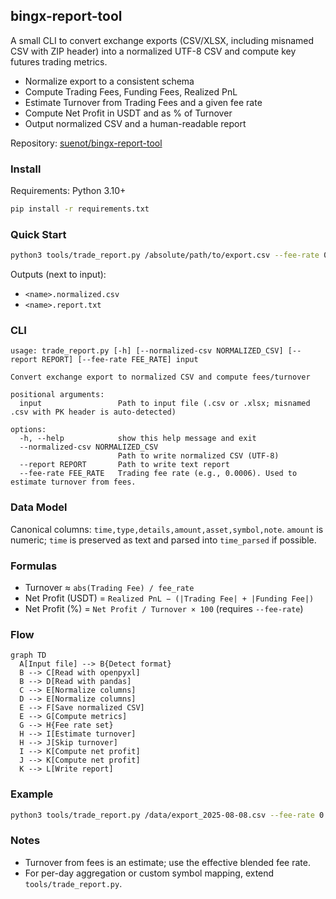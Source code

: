 ## bingx-report-tool

A small CLI to convert exchange exports (CSV/XLSX, including misnamed CSV with ZIP header) into a normalized UTF-8 CSV and compute key futures trading metrics.

- Normalize export to a consistent schema
- Compute Trading Fees, Funding Fees, Realized PnL
- Estimate Turnover from Trading Fees and a given fee rate
- Compute Net Profit in USDT and as % of Turnover
- Output normalized CSV and a human-readable report

Repository: [suenot/bingx-report-tool](https://github.com/suenot/bingx-report-tool)

### Install

Requirements: Python 3.10+

```bash
pip install -r requirements.txt
```

### Quick Start

```bash
python3 tools/trade_report.py /absolute/path/to/export.csv --fee-rate 0.0006
```

Outputs (next to input):
- `<name>.normalized.csv`
- `<name>.report.txt`

### CLI

```
usage: trade_report.py [-h] [--normalized-csv NORMALIZED_CSV] [--report REPORT] [--fee-rate FEE_RATE] input

Convert exchange export to normalized CSV and compute fees/turnover

positional arguments:
  input                 Path to input file (.csv or .xlsx; misnamed .csv with PK header is auto-detected)

options:
  -h, --help            show this help message and exit
  --normalized-csv NORMALIZED_CSV
                        Path to write normalized CSV (UTF-8)
  --report REPORT       Path to write text report
  --fee-rate FEE_RATE   Trading fee rate (e.g., 0.0006). Used to estimate turnover from fees.
```

### Data Model

Canonical columns: `time,type,details,amount,asset,symbol,note`.
`amount` is numeric; `time` is preserved as text and parsed into `time_parsed` if possible.

### Formulas

- Turnover ≈ `abs(Trading Fee) / fee_rate`
- Net Profit (USDT) = `Realized PnL − (|Trading Fee| + |Funding Fee|)`
- Net Profit (%) = `Net Profit / Turnover × 100` (requires `--fee-rate`)

### Flow

```mermaid
graph TD
  A[Input file] --> B{Detect format}
  B --> C[Read with openpyxl]
  B --> D[Read with pandas]
  C --> E[Normalize columns]
  D --> E[Normalize columns]
  E --> F[Save normalized CSV]
  E --> G[Compute metrics]
  G --> H{Fee rate set}
  H --> I[Estimate turnover]
  H --> J[Skip turnover]
  I --> K[Compute net profit]
  J --> K[Compute net profit]
  K --> L[Write report]
```

### Example

```bash
python3 tools/trade_report.py /data/export_2025-08-08.csv --fee-rate 0.0006
```

### Notes

- Turnover from fees is an estimate; use the effective blended fee rate.
- For per-day aggregation or custom symbol mapping, extend `tools/trade_report.py`.


